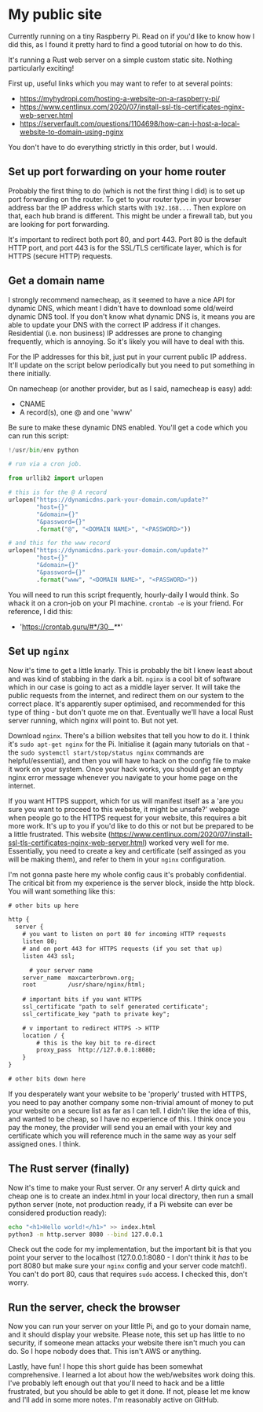 # My public site

Currently running on a tiny Raspberry Pi. Read on if you'd like to know how I did this, as I found it pretty hard to find a good tutorial on how to do this.

It's running a Rust web server on a simple custom static site. Nothing particularly exciting!

First up, useful links which you may want to refer to at several points:

- https://myhydropi.com/hosting-a-website-on-a-raspberry-pi/
- https://www.centlinux.com/2020/07/install-ssl-tls-certificates-nginx-web-server.html
- https://serverfault.com/questions/1104698/how-can-i-host-a-local-website-to-domain-using-nginx

You don't have to do everything strictly in this order, but I would.

## Set up port forwarding on your home router

Probably the first thing to do (which is not the first thing I did) is to set up port forwarding on the router. To get to your router type in your browser address bar the IP address which starts with `192.168...`. Then explore on that, each hub brand is different. This might be under a firewall tab, but you are looking for port forwarding.

It's important to redirect both port 80, and port 443. Port 80 is the default HTTP port, and port 443 is for the SSL/TLS certificate layer, which is for HTTPS (secure HTTP) requests.

## Get a domain name

I strongly recommend namecheap, as it seemed to have a nice API for dynamic DNS, which meant I didn't have to download some old/weird dynamic DNS tool. If you don't know what dynamic DNS is, it means you are able to update your DNS with the correct IP address if it changes. Residential (i.e. non business) IP addresses are prone to changing frequently, which is annoying. So it's likely you will have to deal with this.

For the IP addresses for this bit, just put in your current public IP address. It'll update on the script below periodically but you need to put something in there initially.

On namecheap (or another provider, but as I said, namecheap is easy) add:
- CNAME
- A record(s), one @ and one 'www'

Be sure to make these dynamic DNS enabled. You'll get a code which you can run this script:

```python
!/usr/bin/env python

# run via a cron job.

from urllib2 import urlopen

# this is for the @ A record
urlopen("https://dynamicdns.park-your-domain.com/update?"
        "host={}"
        "&domain={}"
        "&password={}"
        .format("@", "<DOMAIN NAME>", "<PASSWORD>"))

# and this for the www record
urlopen("https://dynamicdns.park-your-domain.com/update?"
        "host={}"
        "&domain={}"
        "&password={}"
        .format("www", "<DOMAIN NAME>", "<PASSWORD>"))
```

You will need to run this script frequently, hourly-daily I would think. So whack it on a cron-job on your PI machine. `crontab -e` is your friend. For reference, I did this:

- 'https://crontab.guru/#*/30_*_*_*_*'

## Set up `nginx`

Now it's time to get a little knarly. This is probably the bit I knew least about and was kind of stabbing in the dark a bit. `nginx` is a cool bit of software which in our case is going to act as a middle layer server. It will take the public requests from the internet, and redirect them on our system to the correct place. It's apparently super optimised, and recommended for this type of thing - but don't quote me on that. Eventually we'll have a local Rust server running, which nginx will point to. But not yet.

Download `nginx`. There's a billion websites that tell you how to do it. I think it's `sudo apt-get nginx` for the Pi. Initialise it (again many tutorials on that - the `sudo systemctl start/stop/status nginx` commands are helpful/essential), and then you will have to hack on the config file to make it work on your system. Once your hack works, you should get an empty nginx error message whenever you navigate to your home page on the internet.

If you want HTTPS support, which for us will manifest itself as a 'are you sure you want to proceed to this website, it might be unsafe?' webpage when people go to the HTTPS request for your website, this requires a bit more work. It's up to you if you'd like to do this or not but be prepared to be a little frustrated. This website (https://www.centlinux.com/2020/07/install-ssl-tls-certificates-nginx-web-server.html) worked very well for me. Essentially, you need to create a key and certificate (self assinged as you will be making them), and refer to them in your `nginx` configuration.

I'm not gonna paste here my whole config caus it's probably confidential. The critical bit from my experience is the server block, inside the http block. You will want something like this:

```txt
# other bits up here

http {
  server {
    # you want to listen on port 80 for incoming HTTP requests
    listen 80;
    # and on port 443 for HTTPS requests (if you set that up)
    listen 443 ssl;

	  # your server name
    server_name  maxcarterbrown.org;
    root         /usr/share/nginx/html;
    
    # important bits if you want HTTPS
    ssl_certificate "path to self generated certificate";
    ssl_certificate_key "path to private key";

    # v important to redirect HTTPS -> HTTP
    location / {
	    # this is the key bit to re-direct
	    proxy_pass	http://127.0.0.1:8080;
    }
}

# other bits down here
```

If you desperately want your website to be 'properly' trusted with HTTPS, you need to pay another company some non-trivial amount of money to put your website on a secure list as far as I can tell. I didn't like the idea of this, and wanted to be cheap, so I have no experience of this. I think once you pay the money, the provider will send you an email with your key and certificate which you will reference much in the same way as your self assigned ones. I think.

## The Rust server (finally)

Now it's time to make your Rust server. Or any server! A dirty quick and cheap one is to create an index.html in your local directory, then run a small python server (note, not production ready, if a Pi website can ever be considered production ready):

```bash
echo "<h1>Hello world!</h1>" >> index.html
python3 -m http.server 8080 --bind 127.0.0.1
```

 Check out the code for my implementation, but the important bit is that you point your server to the localhost (127.0.0.1:8080 - I don't think it *has* to be port 8080 but make sure your `nginx` config and your server code match!). You can't do port 80, caus that requires `sudo` access. I checked this, don't worry.

## Run the server, check the browser

Now you can run your server on your little Pi, and go to your domain name, and it should display your website. Please note, this set up has little to no security, if someone mean attacks your website there isn't much you can do. So I hope nobody does that. This isn't AWS or anything.

Lastly, have fun! I hope this short guide has been somewhat comprehensive. I learned a lot about how the web/websites work doing this. I've probably left enough out that you'll need to hack and be a little frustrated, but you should be able to get it done. If not, please let me know and I'll add in some more notes. I'm reasonably active on GitHub.